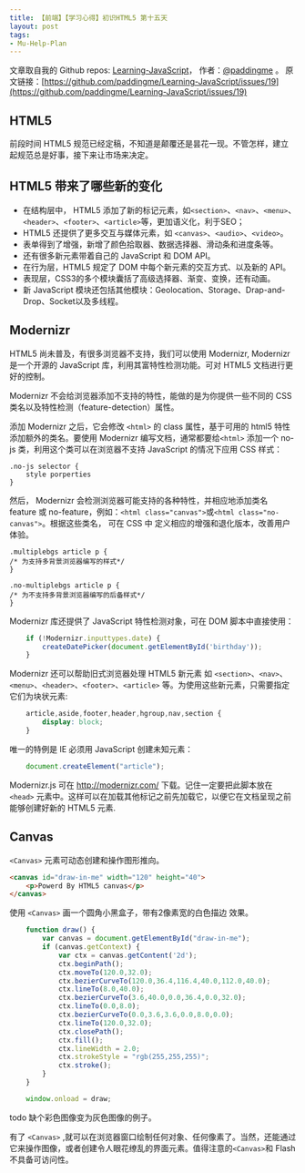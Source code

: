 ```yaml
---
title: 【前端】【学习心得】初识HTML5 第十五天
layout: post
tags:
- Mu-Help-Plan
---
```



 文章取自我的 Github  repos: [Learning-JavaScript](https://github.com/paddingme/Learning-JavaScript)， 作者：[@paddingme](http://padding.me/about.html) 。 
  原文链接：[https://github.com/paddingme/Learning-JavaScript/issues/19](https://github.com/paddingme/Learning-JavaScript/issues/19)



## HTML5

前段时间 HTML5 规范已经定稿，不知道是颠覆还是昙花一现。不管怎样，建立起规范总是好事，接下来让市场来决定。

## HTML5 带来了哪些新的变化

- 在结构层中， HTML5 添加了新的标记元素，如`<section>`、`<nav>`、`<menu>`、`<header>`、`<footer>`、`<article>`等，更加语义化，利于SEO；
- HTML5 还提供了更多交互与媒体元素，如 `<canvas>`、`<audio>`、`<video>`。
- 表单得到了增强，新增了颜色拾取器、数据选择器、滑动条和进度条等。
- 还有很多新元素带着自己的 JavaScript 和 DOM API。
- 在行为层，HTML5 规定了 DOM 中每个新元素的交互方式、以及新的 API。
- 表现层，CSS3的多个模块囊括了高级选择器、渐变、变换，还有动画。
- 新 JavaScript 模块还包括其他模块：Geolocation、Storage、Drap-and-Drop、Socket以及多线程。

## Modernizr

HTML5 尚未普及，有很多浏览器不支持，我们可以使用 Modernizr, Modernizr 是一个开源的 JavaScript 库，利用其富特性检测功能。可对 HTML5 文档进行更好的控制。

Modernizr 不会给浏览器添加不支持的特性，能做的是为你提供一些不同的 CSS 类名以及特性检测（feature-detection）属性。

添加 Modernizr 之后，它会修改 `<html>` 的 class 属性，基于可用的 html5 特性添加额外的类名。要使用 Modernizr 编写文档，通常都要给`<html>` 添加一个 no-js 类，利用这个类可以在浏览器不支持 JavaScript 的情况下应用 CSS 样式：

```
.no-js selector {
    style porperties
}
```

然后， Modernizr 会检测浏览器可能支持的各种特性，并相应地添加类名 feature 或 no-feature，例如：`<html class="canvas">`或`<html class="no-canvas">`。根据这些类名， 可在 CSS 中 定义相应的增强和退化版本，改善用户体验。

```
.multiplebgs article p {
/* 为支持多背景浏览器编写的样式*/
}

.no-multiplebgs article p {
/* 为不支持多背景浏览器编写的后备样式*/
}
```

Modernizr 库还提供了 JavaScript 特性检测对象，可在 DOM 脚本中直接使用：

```js
    if (!Modernizr.inputtypes.date) {
        createDatePicker(document.getElementById('birthday'));
    }
```

Modernizr 还可以帮助旧式浏览器处理 HTML5 新元素 如 `<section>`、`<nav>`、`<menu>`、`<header>`、`<footer>`、`<article>` 等。为使用这些新元素，只需要指定它们为块状元素:

```css
    article,aside,footer,header,hgroup,nav,section {
        display: block;
    }
```

唯一的特例是 IE 必须用 JavaScript 创建未知元素：

```js
    document.createElement("article");
```

Modernizr.js 可在 http://modernizr.com/ 下载。记住一定要把此脚本放在`<head>` 元素中。这样可以在加载其他标记之前先加载它，以便它在文档呈现之前能够创建好新的 HTML5 元素.

## Canvas
`<Canvas>`  元素可动态创建和操作图形推向。

```html
<canvas id="draw-in-me" width="120" height="40">
    <p>Powerd By HTML5 canvas</p>
</canvas>
```

使用 `<Canvas>` 画一个圆角小黑盒子，带有2像素宽的白色描边
效果。

```js
    function draw() {
        var canvas = document.getElementById("draw-in-me");
        if (canvas.getContext) {
            var ctx = canvas.getContent('2d');
            ctx.beginPath();
            ctx.moveTo(120.0,32.0);
            ctx.bezierCurveTo(120.0,36.4,116.4,40.0,112.0,40.0);
            ctx.lineTo(8.0,40.0);
            ctx.bezierCurveTo(3.6,40.0,0.0,36.4,0.0,32.0);
            ctx.lineTo(0.0,8.0);
            ctx.bezierCurveTo(0.0,3.6,3.6,0.0,8.0,0.0);
            ctx.lineTo(120.0,32.0);
            ctx.closePath();
            ctx.fill();
            ctx.lineWidth = 2.0;
            ctx.strokeStyle = "rgb(255,255,255)";
            ctx.stroke();
        }
    }

    window.onload = draw;
```

todo 缺个彩色图像变为灰色图像的例子。

有了 `<Canvas>` ,就可以在浏览器窗口绘制任何对象、任何像素了。当然，还能通过它来操作图像，或者创建令人眼花缭乱的界面元素。值得注意的`<Canvas>`和 Flash 不具备可访问性。
